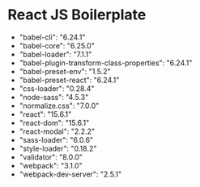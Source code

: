 # React JS Boilerplate

* "babel-cli": "6.24.1"
* "babel-core": "6.25.0"
* "babel-loader": "7.1.1"
* "babel-plugin-transform-class-properties": "6.24.1"
* "babel-preset-env": "1.5.2"
* "babel-preset-react": "6.24.1"
* "css-loader": "0.28.4"
* "node-sass": "4.5.3"
* "normalize.css": "7.0.0"
* "react": "15.6.1"
* "react-dom": "15.6.1"
* "react-modal": "2.2.2"
* "sass-loader": "6.0.6"
* "style-loader": "0.18.2"
* "validator": "8.0.0"
* "webpack": "3.1.0"
* "webpack-dev-server": "2.5.1"
